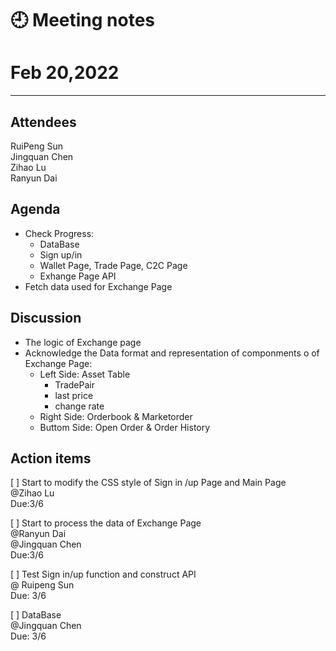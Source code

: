 # 🕘 Meeting notes

# Feb 20,2022

****
## Attendees

RuiPeng Sun  
Jingquan Chen  
Zihao Lu  
Ranyun Dai  


## Agenda
- Check Progress:
   - DataBase
   - Sign up/in 
   - Wallet Page, Trade Page, C2C Page 
   - Exhange Page API  
- Fetch data used for Exchange Page 
## Discussion
- The logic of Exchange page 
- Acknowledge the Data format and representation of componments o of Exchange Page:  
   - Left Side: Asset Table
     - TradePair
     - last price
     - change rate 
   - Right Side: Orderbook & Marketorder
   - Buttom Side: Open Order & Order History  



## Action items
[ ]  Start to modify the CSS style of Sign in /up Page and Main Page  
 @Zihao Lu   
 Due:3/6

[ ] Start to process the data of Exchange Page   
@Ranyun Dai <br>@Jingquan Chen   
Due:3/6

[ ] Test Sign in/up function and construct API  
@ Ruipeng Sun   
Due: 3/6

[ ] DataBase   
@Jingquan Chen   
Due: 3/6